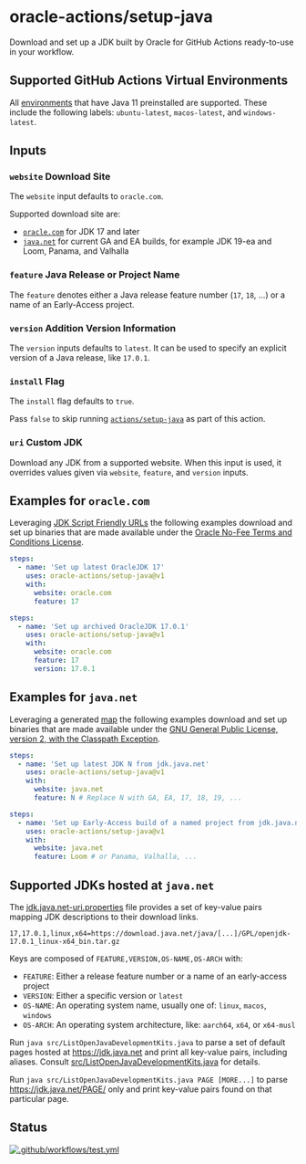 # oracle-actions/setup-java

Download and set up a JDK built by Oracle for GitHub Actions ready-to-use in your workflow.

## Supported GitHub Actions Virtual Environments

All [environments](https://github.com/actions/virtual-environments#available-environments) that have Java 11 preinstalled are supported.
These include the following labels: `ubuntu-latest`, `macos-latest`, and `windows-latest`.

## Inputs

### `website` Download Site

The `website` input defaults to `oracle.com`.

Supported download site are:

- [`oracle.com`](https://oracle.com) for JDK 17 and later
- [`java.net`](https://jdk.java.net) for current GA and EA builds, for example JDK 19-ea and Loom, Panama, and Valhalla

### `feature` Java Release or Project Name

The `feature` denotes either a Java release feature number (`17`, `18`, ...) or a name of an Early-Access project.

### `version` Addition Version Information

The `version` inputs defaults to `latest`.
It can be used to specify an explicit version of a Java release, like `17.0.1`.

### `install` Flag

The `install` flag defaults to `true`.

Pass `false` to skip running [`actions/setup-java`](https://github.com/actions/setup-java) as part of this action.

### `uri` Custom JDK

Download any JDK from a supported website.
When this input is used, it overrides values given via `website`, `feature`, and `version` inputs.

## Examples for `oracle.com`

Leveraging [JDK Script Friendly URLs](https://www.oracle.com/java/technologies/jdk-script-friendly-urls/) the following examples download and set up binaries that are made available under the [Oracle No-Fee Terms and Conditions License](https://www.java.com/freeuselicense/).

```yaml
steps:
  - name: 'Set up latest OracleJDK 17'
    uses: oracle-actions/setup-java@v1
    with:
      website: oracle.com
      feature: 17
```

```yaml
steps:
  - name: 'Set up archived OracleJDK 17.0.1'
    uses: oracle-actions/setup-java@v1
    with:
      website: oracle.com
      feature: 17
      version: 17.0.1
```

## Examples for `java.net`

Leveraging a generated [map](#supported-jdks-hosted-at-javanet) the following examples download and set up binaries that are made available under the [GNU General Public License, version 2, with the Classpath Exception](https://openjdk.java.net/legal/gplv2+ce.html).

```yaml
steps:
  - name: 'Set up latest JDK N from jdk.java.net'
    uses: oracle-actions/setup-java@v1
    with:
      website: java.net
      feature: N # Replace N with GA, EA, 17, 18, 19, ...
```

```yaml
steps:
  - name: 'Set up Early-Access build of a named project from jdk.java.net'
    uses: oracle-actions/setup-java@v1
    with:
      website: java.net
      feature: Loom # or Panama, Valhalla, ...
```

## Supported JDKs hosted at `java.net`

The [jdk.java.net-uri.properties](jdk.java.net-uri.properties) file provides a set of key-value pairs mapping JDK descriptions to their download links.

```properties
17,17.0.1,linux,x64=https://download.java.net/java/[...]/GPL/openjdk-17.0.1_linux-x64_bin.tar.gz
```

Keys are composed of `FEATURE,VERSION,OS-NAME,OS-ARCH` with:

- `FEATURE`: Either a release feature number or a name of an early-access project
- `VERSION`: Either a specific version or `latest`
- `OS-NAME`: An operating system name, usually one of: `linux`, `macos`, `windows`
- `OS-ARCH`: An operating system architecture, like: `aarch64`, `x64`, or `x64-musl`

Run `java src/ListOpenJavaDevelopmentKits.java` to parse a set of default pages hosted at <https://jdk.java.net> and print all key-value pairs, including aliases.
Consult [src/ListOpenJavaDevelopmentKits.java](src/ListOpenJavaDevelopmentKits.java) for details.

Run `java src/ListOpenJavaDevelopmentKits.java PAGE [MORE...]` to parse <https://jdk.java.net/PAGE/> only and print key-value pairs found on that particular page.

## Status

[![.github/workflows/test.yml](https://github.com/oracle-actions/setup-java/actions/workflows/test.yml/badge.svg)](https://github.com/oracle-actions/setup-java/actions/workflows/test.yml)
